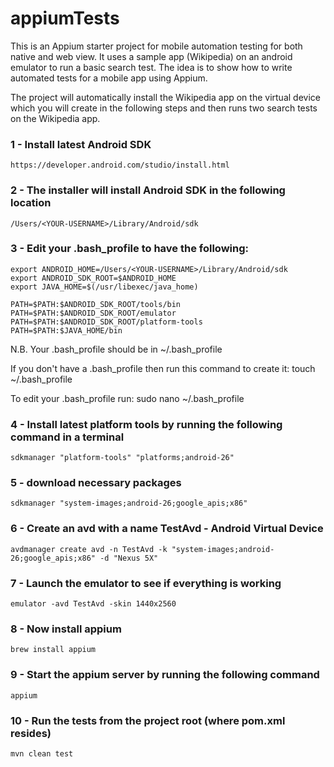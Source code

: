 # appiumTests

This is an Appium starter project for mobile automation testing for both native and web view. It uses a sample app (Wikipedia) on an android emulator to run a basic search test. The idea is to show how to write automated tests for a mobile app using Appium.

The project will automatically install the Wikipedia app on the virtual device which you will create in the following steps and then runs two search tests on the Wikipedia app.


### 1 - Install latest Android SDK
	https://developer.android.com/studio/install.html

### 2 - The installer will install Android SDK in the following location
	/Users/<YOUR-USERNAME>/Library/Android/sdk

### 3 - Edit your .bash_profile to have the following:

	export ANDROID_HOME=/Users/<YOUR-USERNAME>/Library/Android/sdk
	export ANDROID_SDK_ROOT=$ANDROID_HOME
	export JAVA_HOME=$(/usr/libexec/java_home)

	PATH=$PATH:$ANDROID_SDK_ROOT/tools/bin
	PATH=$PATH:$ANDROID_SDK_ROOT/emulator
	PATH=$PATH:$ANDROID_SDK_ROOT/platform-tools
	PATH=$PATH:$JAVA_HOME/bin
	
N.B. Your .bash_profile should be in ~/.bash_profile

If you don't have a .bash_profile then run this command to create it: touch ~/.bash_profile

To edit your .bash_profile run: sudo nano ~/.bash_profile

### 4 - Install latest platform tools by running the following command in a terminal ###
	sdkmanager "platform-tools" "platforms;android-26"

### 5 - download necessary packages ###
	sdkmanager "system-images;android-26;google_apis;x86"

### 6 - Create an avd with a name TestAvd - Android Virtual Device ###
	avdmanager create avd -n TestAvd -k "system-images;android-26;google_apis;x86" -d "Nexus 5X"

### 7 - Launch the emulator to see if everything is working
	emulator -avd TestAvd -skin 1440x2560

### 8 - Now install appium
	brew install appium
	
### 9 - Start the appium server by running the following command
	appium

### 10 - Run the tests from the project root (where pom.xml resides)
	mvn clean test
